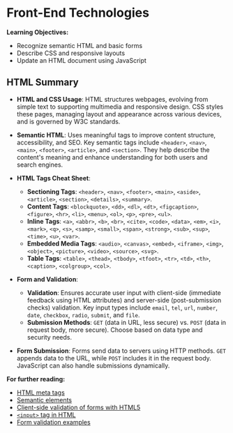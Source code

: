 # Front-End Technologies

**Learning Objectives:**
* Recognize semantic HTML and basic forms
* Describe CSS and responsive layouts
* Update an HTML document using JavaScript


## HTML Summary

- **HTML and CSS Usage**: HTML structures webpages, evolving from simple text to supporting multimedia and responsive design. CSS styles these pages, managing layout and appearance across various devices, and is governed by W3C standards.

- **Semantic HTML**: Uses meaningful tags to improve content structure, accessibility, and SEO. Key semantic tags include `<header>`, `<nav>`, `<main>`, `<footer>`, `<article>`, and `<section>`. They help describe the content's meaning and enhance understanding for both users and search engines.

- **HTML Tags Cheat Sheet**:
  - **Sectioning Tags**: `<header>`, `<nav>`, `<footer>`, `<main>`, `<aside>`, `<article>`, `<section>`, `<details>`, `<summary>`.
  - **Content Tags**: `<blockquote>`, `<dd>`, `<dl>`, `<dt>`, `<figcaption>`, `<figure>`, `<hr>`, `<li>`, `<menu>`, `<ol>`, `<p>`, `<pre>`, `<ul>`.
  - **Inline Tags**: `<a>`, `<abbr>`, `<b>`, `<br>`, `<cite>`, `<code>`, `<data>`, `<em>`, `<i>`, `<mark>`, `<q>`, `<s>`, `<samp>`, `<small>`, `<span>`, `<strong>`, `<sub>`, `<sup>`, `<time>`, `<u>`, `<var>`.
  - **Embedded Media Tags**: `<audio>`, `<canvas>`, `<embed>`, `<iframe>`, `<img>`, `<object>`, `<picture>`, `<video>`, `<source>`, `<svg>`.
  - **Table Tags**: `<table>`, `<thead>`, `<tbody>`, `<tfoot>`, `<tr>`, `<td>`, `<th>`, `<caption>`, `<colgroup>`, `<col>`.

- **Form and Validation**:
  - **Validation**: Ensures accurate user input with client-side (immediate feedback using HTML attributes) and server-side (post-submission checks) validation. Key input types include `email`, `tel`, `url`, `number`, `date`, `checkbox`, `radio`, `submit`, and `file`.
  - **Submission Methods**: `GET` (data in URL, less secure) vs. `POST` (data in request body, more secure). Choose based on data type and security needs.

- **Form Submission**: Forms send data to servers using HTTP methods. `GET` appends data to the URL, while `POST` includes it in the request body. JavaScript can also handle submissions dynamically.

**For further reading:**
- [HTML meta tags](https://www.dofactory.com/html/metatags)
- [Semantic elements](https://www.freecodecamp.org/news/semantic-html5-elements/)
- [Client-side validation of forms with HTML5](https://www.sitepoint.com/client-side-form-validation-html5/)
- [`<input>` tag in HTML](https://developer.mozilla.org/en-US/docs/Web/HTML/Element/input)
- [Form validation examples](https://www.the-art-of-web.com/html/html5-form-validation/)

